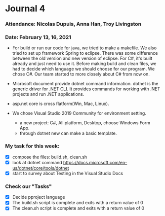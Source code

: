 
# Journal 4

### Attendance: Nicolas Dupuis, Anna Han, Troy Livingston
### Date: February 13, 16, 2021

- For build or run our code for java, we tried to make a makefile. We also tried to set up framework Spring to eclipse. There was some difference between the old version and new version of eclipse. For C#, it's built already and just need to use it. Before making build and clean files, we had to decide which language we should choose for our program. We chose C#. Our team started to more closely about C# from now on.

- Microsoft document provide dotnet command information.  dotnet is the generic driver for .NET CLI. It provides commands for working with .NET projects and run .NET applications.

- asp.net core is cross flatform(Win, Mac, Linux). 

- We chose Visual Studio 2019 Community for environment setting.
     - a new project: C#, All platform, Desktop, choose Windows Form App. 
     - through dotnet new can make a basic template.




### **My task for this week:**
- [x] compose the files: build.sh, clean.sh
- [x] look at dotnet command
      https://docs.microsoft.com/en-us/dotnet/core/tools/dotnet
- [x] start to survey about Testing in the Visual Studio Docs

### **Check our "Tasks"**
- [x] Decide pproject language
- [x] The build.sh script is complete and exits with a return value of 0
- [x] The clean.sh script is complete and exits with a return value of 0